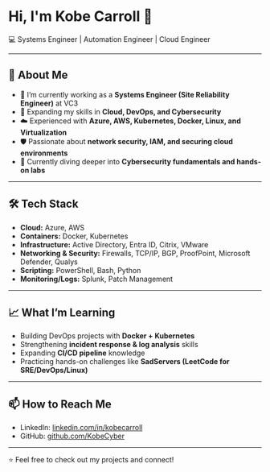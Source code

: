 # Hi, I'm Kobe Carroll 👋  
💻 Systems Engineer | Automation Engineer | Cloud Engineer

---

## 🚀 About Me
- 🔭 I’m currently working as a **Systems Engineer (Site Reliability Engineer)** at VC3  
- 🌱 Expanding my skills in **Cloud, DevOps, and Cybersecurity**  
- ☁️ Experienced with **Azure, AWS, Kubernetes, Docker, Linux, and Virtualization**  
- 🛡️ Passionate about **network security, IAM, and securing cloud environments**  
- 🌱 Currently diving deeper into **Cybersecurity fundamentals and hands-on labs**  

---

## 🛠️ Tech Stack
- **Cloud:** Azure, AWS  
- **Containers:** Docker, Kubernetes  
- **Infrastructure:** Active Directory, Entra ID, Citrix, VMware  
- **Networking & Security:** Firewalls, TCP/IP, BGP, ProofPoint, Microsoft Defender, Qualys  
- **Scripting:** PowerShell, Bash, Python  
- **Monitoring/Logs:** Splunk, Patch Management  

---

## 📈 What I’m Learning
- Building DevOps projects with **Docker + Kubernetes**  
- Strengthening **incident response & log analysis** skills  
- Expanding **CI/CD pipeline** knowledge  
- Practicing hands-on challenges like **SadServers (LeetCode for SRE/DevOps/Linux)**  

---

## 📫 How to Reach Me
- LinkedIn: [linkedin.com/in/kobecarroll](https://linkedin.com/in/kobecarroll)  
- GitHub: [github.com/KobeCyber](https://github.com/KobeCyber)  

---

⭐️ Feel free to check out my projects and connect!
